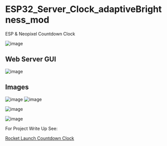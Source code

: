 # ESP32_Server_Clock_adaptiveBrightness_mod
 ESP & Neopixel Countdown Clock
 
 ![image](https://github.com/PanGalacticTech/esp32-countdown-clock/assets/97303986/16bce278-39c9-4cf5-8c9c-aeeff0811cf2)

## Web Server GUI

![image](https://github.com/PanGalacticTech/esp32-countdown-clock/assets/97303986/277eb520-c73f-465a-a0b0-40ef93e12b75)

## Images

![image](https://github.com/PanGalacticTech/esp32-countdown-clock/assets/97303986/a45b45c0-5da0-4859-b4d0-f5779bce54ab)
![image](https://github.com/PanGalacticTech/esp32-countdown-clock/assets/97303986/10f8f458-dfea-4e36-8b96-7ac98c2166de)

![image](https://github.com/PanGalacticTech/esp32-countdown-clock/assets/97303986/4958823c-a136-4bec-99ef-42c23564b4e2)

 ![image](https://github.com/PanGalacticTech/esp32-countdown-clock/assets/97303986/3514b2b7-2bb9-474f-86cb-2944e5ebdca4)

For Project Write Up See:

[Rocket Launch Countdown Clock](https://pangalactictech.com/rocket-launch-countdown-clock/)
